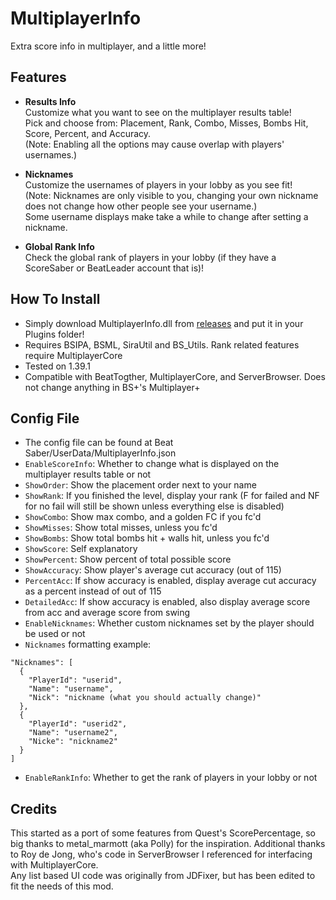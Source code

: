 ﻿# MultiplayerInfo

Extra score info in multiplayer, and a little more!

## Features
- **Results Info**  
Customize what you want to see on the multiplayer results table!  
Pick and choose from: Placement, Rank, Combo, Misses, Bombs Hit, Score, Percent, and Accuracy.  
(Note: Enabling all the options may cause overlap with players' usernames.)

- **Nicknames**  
Customize the usernames of players in your lobby as you see fit!  
(Note: Nicknames are only visible to you, changing your own nickname does not change how other people see your username.)  
Some username displays make take a while to change after setting a nickname.

- **Global Rank Info**  
Check the global rank of players in your lobby (if they have a ScoreSaber or BeatLeader account that is)!

## How To Install
- Simply download MultiplayerInfo.dll from [releases](https://github.com/BlqzingIce/MultiplayerInfo/releases) and put it in your Plugins folder!
- Requires BSIPA, BSML, SiraUtil and BS_Utils. Rank related features require MultiplayerCore
- Tested on 1.39.1
- Compatible with BeatTogther, MultiplayerCore, and ServerBrowser. Does not change anything in BS+'s Multiplayer+

## Config File
- The config file can be found at Beat Saber/UserData/MultiplayerInfo.json
- `EnableScoreInfo`: Whether to change what is displayed on the multiplayer results table or not
- `ShowOrder`: Show the placement order next to your name
- `ShowRank`: If you finished the level, display your rank (F for failed and NF for no fail will still be shown unless everything else is disabled)
- `ShowCombo`: Show max combo, and a golden FC if you fc'd
- `ShowMisses`: Show total misses, unless you fc'd
- `ShowBombs`: Show total bombs hit + walls hit, unless you fc'd
- `ShowScore`: Self explanatory
- `ShowPercent`: Show percent of total possible score
- `ShowAccuracy`: Show player's average cut accuracy (out of 115)
- `PercentAcc`: If show accuracy is enabled, display average cut accuracy as a percent instead of out of 115
- `DetailedAcc`: If show accuracy is enabled, also display average score from acc and average score from swing
- `EnableNicknames`: Whether custom nicknames set by the player should be used or not
- `Nicknames` formatting example:
```
"Nicknames": [
  {
    "PlayerId": "userid",
    "Name": "username",
    "Nick": "nickname (what you should actually change)"
  },
  {
    "PlayerId": "userid2",
    "Name": "username2",
    "Nicke": "nickname2"
  }
]
```
- `EnableRankInfo`: Whether to get the rank of players in your lobby or not

## Credits
This started as a port of some features from Quest's ScorePercentage, so big thanks to metal_marmott (aka Polly) for the inspiration. Additional thanks to Roy de Jong, who's code in ServerBrowser I referenced for interfacing with MultiplayerCore.  
Any list based UI code was originally from JDFixer, but has been edited to fit the needs of this mod.